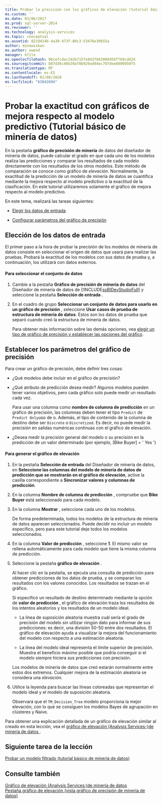 ```yaml
---
title: Probar la precisión con los gráficos de elevación (tutorial básico de minería de datos) | Microsoft Docs
ms.custom: ''
ms.date: 03/06/2017
ms.prod: sql-server-2014
ms.reviewer: ''
ms.technology: analysis-services
ms.topic: conceptual
ms.assetid: 822d414b-4a39-473f-80c3-53476e30655a
author: minewiskan
ms.author: owend
manager: kfile
ms.openlocfilehash: 06cefcdac192b715fe843f842088456f769cdd24
ms.sourcegitcommit: b87d36c46b39af8b929ad94ec707dee8800950f5
ms.translationtype: MT
ms.contentlocale: es-ES
ms.lasthandoff: 02/08/2020
ms.locfileid: "63042694"
---
```

# <a name="testing-accuracy-with-lift-charts-basic-data-mining-tutorial"></a>Probar la exactitud con gráficos de mejora respecto al modelo predictivo (Tutorial básico de minería de datos)
  En la pestaña **gráfico de precisión de minería** de datos del diseñador de minería de datos, puede calcular el grado en que cada uno de los modelos realiza las predicciones y comparar los resultados de cada modelo directamente con los resultados de los otros modelos. Este método de comparación se conoce como gráfico de *elevación*. Normalmente, la exactitud de la predicción de un modelo de minería de datos se cuantifica mediante la mejora respecto al modelo predictivo o la exactitud de la clasificación. En este tutorial utilizaremos solamente el gráfico de mejora respecto al modelo predictivo.  
  
 En este tema, realizará las tareas siguientes:  
  
-   [Elegir los datos de entrada](#BKMK_InputData)  
  
-   [Configurar parámetros del gráfico de precisión](#BKMK_Selecting)  
  
##  <a name="BKMK_InputData"></a>Elección de los datos de entrada  
 El primer paso a la hora de probar la precisión de los modelos de minería de datos consiste en seleccionar el origen de datos que usará para realizar las pruebas. Probará la exactitud de los modelos con sus datos de prueba y, a continuación, los utilizará con datos externos.  
  
#### <a name="to-select-the-data-set"></a>Para seleccionar el conjunto de datos  
  
1.  Cambie a la pestaña **Gráfico de precisión de minería de datos** del Diseñador de minería de datos de [!INCLUDE[ssBIDevStudioFull](../includes/ssbidevstudiofull-md.md)] y seleccione la pestaña **Selección de entrada** .  
  
2.  En el cuadro de grupo **Seleccionar un conjunto de datos para usarlo en un gráfico de precisión** , seleccione **Usar casos de prueba de estructura de minería de datos**. Estos son los datos de prueba que separó cuando creó la estructura de minería de datos.  
  
     Para obtener más información sobre las demás opciones, vea [elegir un tipo de gráfico de precisión y establecer las opciones del gráfico](../../2014/analysis-services/data-mining/choose-an-accuracy-chart-type-and-set-chart-options.md).  
  
##  <a name="BKMK_Selecting"></a>Establecer los parámetros del gráfico de precisión  
 Para crear un gráfico de precisión, debe definir tres cosas:  
  
-   ¿Qué modelos debe incluir en el gráfico de precisión?  
  
-   ¿Qué atributo de predicción desea medir? Algunos modelos pueden tener varios objetivos, pero cada gráfico solo puede medir un resultado cada vez.  
  
     Para usar una columna como **nombre de columna de predicción** en un gráfico de precisión, las columnas deben tener el tipo `Predict` de `Predict Only`uso de o. Además, el tipo de contenido de la columna de destino debe ser `Discrete` o `Discretized`. Es decir, no puede medir la precisión en salidas numéricas continuas con el gráfico de elevación.  
  
-   ¿Desea medir la precisión general del modelo o su precisión en la predicción de un valor determinado (por ejemplo, [Bike Buyer] = ' Yes ')  
  
#### <a name="to-generate-the-lift-chart"></a>Para generar el gráfico de elevación  
  
1.  En la pestaña **Selección de entrada** del Diseñador de minería de datos, en **Seleccione las columnas del modelo de minería de datos de predicción que se mostrarán en el gráfico de elevación**, active la casilla correspondiente a **Sincronizar valores y columnas de predicción**.  
  
2.  En la columna **Nombre de columna de predicción** , compruebe que **Bike Buyer** está seleccionado para cada modelo.  
  
3.  En la columna **Mostrar** , seleccione cada uno de los modelos.  
  
     De forma predeterminada, todos los modelos de la estructura de minería de datos aparecen seleccionados. Puede decidir no incluir un modelo específico, pero para este tutorial deje todos los modelos seleccionados.  
  
4.  En la columna **Valor de predicción** , seleccione **1**. El mismo valor se rellena automáticamente para cada modelo que tiene la misma columna de predicción.  
  
5.  Seleccione la pestaña **gráfico de elevación** .  
  
     Al hacer clic en la pestaña, se ejecuta una consulta de predicción para obtener predicciones de los datos de prueba, y se comparan los resultados con los valores conocidos. Los resultados se trazan en el gráfico.  
  
     Si especificó un resultado de destino determinado mediante la opción de **valor de predicción** , el gráfico de elevación traza los resultados de los intentos aleatorios y los resultados de un modelo ideal.  
  
    -   La línea de suposición aleatoria muestra cuál sería el grado de precisión del modelo sin utilizar ningún dato para informar de sus predicciones: es decir, una división 50-50 entre dos resultados. El gráfico de elevación ayuda a visualizar la mejora del funcionamiento del modelo con respecto a una estimación aleatoria.  
  
    -   La línea del modelo ideal representa el límite superior de precisión. Muestra el beneficio máximo posible que podría conseguir si el modelo siempre hiciera sus predicciones con precisión.  
  
     Los modelos de minería de datos que creó estarán normalmente entre estos dos extremos. Cualquier mejora de la estimación aleatoria se considera una *elevación*.  
  
6.  Utilice la leyenda para buscar las líneas coloreadas que representan el modelo ideal y el modelo de suposición aleatoria.  
  
     Observará que el `TM_Decision_Tree` modelo proporciona la mejor elevación, con lo que se consiguen los modelos Bayes de agrupación en clústeres y Naive.  
  
 Para obtener una explicación detallada de un gráfico de elevación similar al creado en esta lección, vea el [gráfico de elevación &#40;Analysis Services-&#41;de minería de datos ](../../2014/analysis-services/data-mining/lift-chart-analysis-services-data-mining.md).  
  
## <a name="next-task-in-lesson"></a>Siguiente tarea de la lección  
 [Probar un modelo filtrado &#40;tutorial básico de minería de datos&#41;](../../2014/tutorials/testing-a-filtered-model-basic-data-mining-tutorial.md)  
  
## <a name="see-also"></a>Consulte también  
 [Gráfico de elevación &#40;Analysis Services:&#41;de minería de datos](../../2014/analysis-services/data-mining/lift-chart-analysis-services-data-mining.md)   
 [Pestaña gráfico de elevación &#40;vista gráfico de precisión de minería de datos&#41;](../../2014/analysis-services/lift-chart-tab-mining-accuracy-chart-view.md)  
  
  
